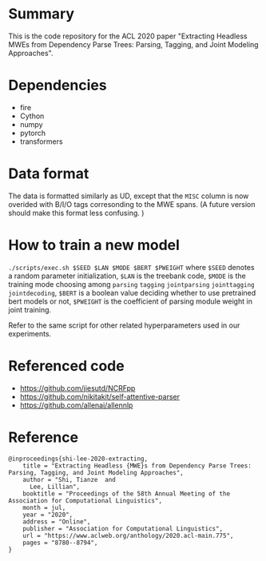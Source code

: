 # Summary

This is the code repository for the ACL 2020 paper "Extracting Headless MWEs from Dependency Parse Trees: Parsing, Tagging, and Joint Modeling Approaches".

# Dependencies

- fire
- Cython
- numpy
- pytorch
- transformers

# Data format

The data is formatted similarly as UD, except that the `MISC` column is now overided with B/I/O tags corresonding to the MWE spans.
(A future version should make this format less confusing. )

# How to train a new model

`./scripts/exec.sh $SEED $LAN $MODE $BERT $PWEIGHT`
where `$SEED` denotes a random parameter initialization,
`$LAN` is the treebank code,
`$MODE` is the training mode choosing among `parsing` `tagging` `jointparsing` `jointtagging` `jointdecoding`,
`$BERT` is a boolean value deciding whether to use pretrained bert models or not,
`$PWEIGHT` is the coefficient of parsing module weight in joint training.

Refer to the same script for other related hyperparameters used in our experiments.

# Referenced code

- https://github.com/jiesutd/NCRFpp
- https://github.com/nikitakit/self-attentive-parser
- https://github.com/allenai/allennlp

# Reference
```
@inproceedings{shi-lee-2020-extracting,
    title = "Extracting Headless {MWE}s from Dependency Parse Trees: Parsing, Tagging, and Joint Modeling Approaches",
    author = "Shi, Tianze  and
      Lee, Lillian",
    booktitle = "Proceedings of the 58th Annual Meeting of the Association for Computational Linguistics",
    month = jul,
    year = "2020",
    address = "Online",
    publisher = "Association for Computational Linguistics",
    url = "https://www.aclweb.org/anthology/2020.acl-main.775",
    pages = "8780--8794",
}
```
